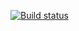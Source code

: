 [![Build status](https://ci.appveyor.com/api/projects/status/n40fu376k2r8ycga/branch/main?svg=true)](https://ci.appveyor.com/project/YuriShornikov/map/branch/main)

